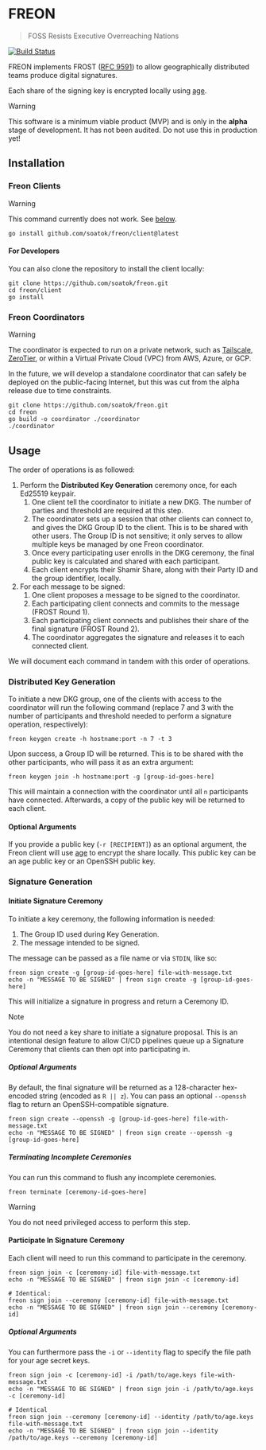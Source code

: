 # FREON

> FOSS Resists Executive Overreaching Nations

[![Build Status](https://github.com/soatok/freon/actions/workflows/ci.yml/badge.svg)](https://github.com/soatok/freon/actions/workflows/ci.yml)

FREON implements FROST ([RFC 9591](https://www.rfc-editor.org/rfc/rfc9591.html)) to allow geographically distributed teams produce digital signatures.

Each share of the signing key is encrypted locally using [age](https://github.com/FiloSottile/age).

> [!WARNING]
> This software is a minimum viable product (MVP) and is only in the **alpha** stage of development. It has not been audited. Do not use this in production yet!

## Installation

### Freon Clients

> [!WARNING]
> This command currently does not work. See [below](#temporary-workaround-for-replace-directive-error).

```terminal
go install github.com/soatok/freon/client@latest
```

#### For Developers

You can also clone the repository to install the client locally:

```terminal
git clone https://github.com/soatok/freon.git
cd freon/client
go install
```

### Freon Coordinators

> [!WARNING]
> The coordinator is expected to run on a private network, such as [Tailscale](https://tailscale.com),
> [ZeroTier](https://www.zerotier.com), or within a Virtual Private Cloud (VPC) from AWS, Azure, or GCP.
>
> In the future, we will develop a standalone coordinator that can safely be deployed on the public-facing
> Internet, but this was cut from the alpha release due to time constraints.

```terminal
git clone https://github.com/soatok/freon.git
cd freon
go build -o coordinator ./coordinator
./coordinator
```

## Usage

The order of operations is as followed:

1. Perform the **Distributed Key Generation** ceremony once, for each Ed25519 keypair.
   1. One client tell the coordinator to initiate a new DKG. The number of parties and threshold are required at this step.
   2. The coordinator sets up a session that other clients can connect to, and gives the DKG Group ID to the client. This is to be shared with other users. The Group ID is not sensitive; it only serves to allow multiple keys be managed by one Freon coordinator.
   3. Once every participating user enrolls in the DKG ceremony, the final public key is calculated and shared with each participant.
   4. Each client encrypts their Shamir Share, along with their Party ID and the group identifier, locally.
2. For each message to be signed:
   1. One client proposes a message to be signed to the coordinator.
   2. Each participating client connects and commits to the message (FROST Round 1).
   3. Each participating client connects and publishes their share of the final signature (FROST Round 2).
   4. The coordinator aggregates the signature and releases it to each connected client.

We will document each command in tandem with this order of operations.

### Distributed Key Generation

To initiate a new DKG group, one of the clients with access to the coordinator will run the following command (replace 7 and 3 with
the number of participants and threshold needed to perform a signature operation, respectively):

```terminal
freon keygen create -h hostname:port -n 7 -t 3
```

Upon success, a Group ID will be returned. This is to be shared with the other participants, who will pass it as an extra argument:

```terminal
freon keygen join -h hostname:port -g [group-id-goes-here]
```

This will maintain a connection with the coordinator until all `n` participants have connected. Afterwards, a copy of the public key will be returned to each client.

#### Optional Arguments

If you provide a public key (`-r [RECIPIENT]`) as an optional argument, the Freon client will use [age](https://age-encryption.org) to encrypt the share locally. This public key can be an age public key or an OpenSSH public key.

### Signature Generation

#### Initiate Signature Ceremony

To initiate a key ceremony, the following information is needed:

1. The Group ID used during Key Generation.
2. The message intended to be signed.

The message can be passed as a file name or via `STDIN`, like so:

```terminal
freon sign create -g [group-id-goes-here] file-with-message.txt
echo -n "MESSAGE TO BE SIGNED" | freon sign create -g [group-id-goes-here]
```

This will initialize a signature in progress and return a Ceremony ID.

> [!NOTE]
> You do not need a key share to initiate a signature proposal. This is an intentional design feature to allow
> CI/CD pipelines queue up a Signature Ceremony that clients can then opt into participating in.

##### Optional Arguments

By default, the final signature will be returned as a 128-character hex-encoded string (encoded as `R || z`).
You can pass an optional `--openssh` flag to return an OpenSSH-compatible signature.

```terminal
freon sign create --openssh -g [group-id-goes-here] file-with-message.txt
echo -n "MESSAGE TO BE SIGNED" | freon sign create --openssh -g [group-id-goes-here]
```

##### Terminating Incomplete Ceremonies

You can run this command to flush any incomplete ceremonies.

```terminal
freon terminate [ceremony-id-goes-here]
```

> [!WARNING]
> You do not need privileged access to perform this step.

#### Participate In Signature Ceremony

Each client will need to run this command to participate in the ceremony.

```terminal
freon sign join -c [ceremony-id] file-with-message.txt
echo -n "MESSAGE TO BE SIGNED" | freon sign join -c [ceremony-id]

# Identical:
freon sign join --ceremony [ceremony-id] file-with-message.txt
echo -n "MESSAGE TO BE SIGNED" | freon sign join --ceremony [ceremony-id]
```

##### Optional Arguments

You can furthermore pass the `-i` or `--identity` flag to specify the file path for your age secret keys.

```terminal
freon sign join -c [ceremony-id] -i /path/to/age.keys file-with-message.txt
echo -n "MESSAGE TO BE SIGNED" | freon sign join -i /path/to/age.keys -c [ceremony-id]

# Identical
freon sign join --ceremony [ceremony-id] --identity /path/to/age.keys file-with-message.txt
echo -n "MESSAGE TO BE SIGNED" | freon sign join --identity /path/to/age.keys --ceremony [ceremony-id]
```
